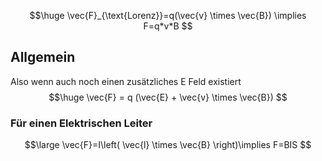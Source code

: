 $$\huge
\vec{F}_{\text{Lorenz}}=q(\vec{v} \times \vec{B}) \implies F=q*v*B
$$

## Allgemein
Also wenn auch noch einen zusätzliches E Feld existiert
$$\huge
\vec{F} = q (\vec{E} + \vec{v} \times \vec{B})
$$
### Für einen Elektrischen Leiter
$$\large
\vec{F}=I\left( \vec{l} \times \vec{B} \right)\implies F=BIS
$$

